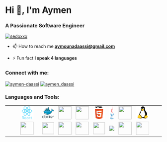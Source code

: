 <h1 align="left">Hi 👋, I'm Aymen</h1>
<h3 align="left">A Passionate Software Engineer</h3>

<p align="left"> <a href="https://github.com/Sedoxxx"><img src="https://github-profile-trophy.vercel.app/?username=sedoxxx&theme=onestar&title=-Stars,-Followers,-Reviews,-Issues" alt="sedoxxx" /></a> </p>

- 📫 How to reach me **aymounadaassi@gmail.com**

- ⚡ Fun fact **I speak 4 languages**

<h3 align="left">Connect with me:</h3>
<p align="left">
<a href="https://linkedin.com/in/aymen-daassi" target="blank"><img align="center" src="https://raw.githubusercontent.com/rahuldkjain/github-profile-readme-generator/master/src/images/icons/Social/linked-in-alt.svg" alt="aymen-daassi" height="30" width="40" /></a>
<a href="https://instagram.com/aymen_daassi" target="blank"><img align="center" src="https://raw.githubusercontent.com/rahuldkjain/github-profile-readme-generator/master/src/images/icons/Social/instagram.svg" alt="aymen_daassi" height="30" width="40" /></a>
</p>

<h3 align="left">Languages and Tools:</h3>
<table>
  <tr>    
    <td><a href="https://golang.org/" target="_blank"><img src="https://raw.githubusercontent.com/devicons/devicon/master/icons/go/go-original.svg" width="42" height="42"/></a></td>
    <td><a href="https://www.typescriptlang.org/" target="_blank"><img src="https://raw.githubusercontent.com/devicons/devicon/master/icons/typescript/typescript-original.svg" width="42" height="42"/></a></td>
    <td><a href="https://vuejs.org/" target="_blank"><img src="https://raw.githubusercontent.com/devicons/devicon/master/icons/vuejs/vuejs-original-wordmark.svg" width="42" height="42"/></a></td>
    <td><a href="https://reactjs.org/" target="_blank"><img src="https://raw.githubusercontent.com/devicons/devicon/master/icons/react/react-original-wordmark.svg" width="42" height="42"/></a></td>
    <td><a href="https://www.w3schools.com/css/" target="_blank"><img src="https://raw.githubusercontent.com/devicons/devicon/master/icons/css3/css3-original-wordmark.svg" width="42" height="42"/></a></td>
    <td><a href="https://www.docker.com/" target="_blank"><img src="https://raw.githubusercontent.com/devicons/devicon/master/icons/docker/docker-original-wordmark.svg" width="42" height="42"/></a></td>
    <td><a href="https://www.git-scm.com/" target="_blank"><img src="https://www.vectorlogo.zone/logos/git-scm/git-scm-icon.svg" width="42" height="42"/></a></td>
    <td><a href="https://www.haskell.org/" target="_blank"><img src="https://upload.wikimedia.org/wikipedia/commons/1/1c/Haskell-Logo.svg" width="42" height="42"/></a></td>
    <td><a href="https://www.w3.org/html/" target="_blank"><img src="https://raw.githubusercontent.com/devicons/devicon/master/icons/html5/html5-original-wordmark.svg" width="42" height="42"/></a></td>
    <td><a href="https://www.java.com/" target="_blank"><img src="https://raw.githubusercontent.com/devicons/devicon/master/icons/java/java-original.svg" width="42" height="42"/></a></td>
    <td><a href="https://kubernetes.io/" target="_blank"><img src="https://www.vectorlogo.zone/logos/kubernetes/kubernetes-icon.svg" width="42" height="42"/></a></td>
    <td><a href="https://www.linux.org/" target="_blank"><img src="https://raw.githubusercontent.com/devicons/devicon/master/icons/linux/linux-original.svg" width="42" height="42"/></a></td>
    <td><a href="https://www.mongodb.com/" target="_blank"><img src="https://raw.githubusercontent.com/devicons/devicon/master/icons/mongodb/mongodb-original-wordmark.svg" width="42" height="42"/></a></td>
    <td><a href="https://www.mysql.com/" target="_blank"><img src="https://raw.githubusercontent.com/devicons/devicon/master/icons/mysql/mysql-original-wordmark.svg" width="42" height="42"/></a></td>
    <td><a href="https://nextjs.org/" target="_blank"><img src="https://cdn.worldvectorlogo.com/logos/nextjs-2.svg" width="42" height="42"/></a></td>
   </tr>
   <tr>
    <td><a href="https://www.python.org" target="_blank" rel="noreferrer"> <img src="https://raw.githubusercontent.com/devicons/devicon/master/icons/python/python-original.svg" alt="python" width="40" height="40"/> </a></td>
    <td><a href="https://www.nginx.com/" target="_blank"><img src="https://raw.githubusercontent.com/devicons/devicon/master/icons/nginx/nginx-original.svg" width="42" height="42"/></a></td>
    <td><a href="https://nodejs.org/" target="_blank"><img src="https://raw.githubusercontent.com/devicons/devicon/master/icons/nodejs/nodejs-original-wordmark.svg" width="42" height="42"/></a></td>
    <td><a href="https://nuxtjs.org/" target="_blank"><img src="https://www.vectorlogo.zone/logos/nuxtjs/nuxtjs-icon.svg" width="42" height="42"/></a></td>
    <td><a href="https://www.postgresql.org/" target="_blank"><img src="https://raw.githubusercontent.com/devicons/devicon/master/icons/postgresql/postgresql-original-wordmark.svg" width="42" height="42"/></a></td>
    <td><a href="https://pytorch.org/" target="_blank"><img src="https://www.vectorlogo.zone/logos/pytorch/pytorch-icon.svg" width="38" height="38"/></a></td>
    <td><a href="https://www.rabbitmq.com/" target="_blank"><img src="https://www.vectorlogo.zone/logos/rabbitmq/rabbitmq-icon.svg" width="42" height="42"/></a></td>
    <td><a href="https://spring.io/" target="_blank"><img src="https://www.vectorlogo.zone/logos/springio/springio-icon.svg" width="42" height="42"/></a></td>
    <td><a href="https://tailwindcss.com/" target="_blank"><img src="https://www.vectorlogo.zone/logos/tailwindcss/tailwindcss-icon.svg" width="38" height="38"/></a></td>
    <td><a href="https://www.tensorflow.org/" target="_blank"><img src="https://www.vectorlogo.zone/logos/tensorflow/tensorflow-icon.svg" width="36" /></a></td>
    <td><a href="https://www.arduino.cc/" target="_blank"><img src="https://cdn.worldvectorlogo.com/logos/arduino-1.svg" width="42" height="42"/></a></td>
    <td><a href="https://azure.microsoft.com/en-in/" target="_blank"><img src="https://www.vectorlogo.zone/logos/microsoft_azure/microsoft_azure-icon.svg" width="42" height="42"/></a></td>
    <td><a href="https://www.cprogramming.com/" target="_blank"><img src="https://raw.githubusercontent.com/devicons/devicon/master/icons/c/c-original.svg" width="42" height="42"/></a></td>
    <td><a href="https://www.w3schools.com/cpp/" target="_blank"><img src="https://raw.githubusercontent.com/devicons/devicon/master/icons/cplusplus/cplusplus-original.svg" width="42" height="42"/></a></td>
    <td><a href="https://www.figma.com/" target="_blank"><img src="https://www.vectorlogo.zone/logos/figma/figma-icon.svg" width="42" height="42"/></a></td>
  </tr>
</table>

<!-- <p><img align="left" src="https://github-readme-stats.vercel.app/api/top-langs?username=sedoxxx&show_icons=true&theme=dark&locale=en&layout=compact" alt="sedoxxx" /></p>

<p>&nbsp;<img align="center" src="https://github-readme-stats.vercel.app/api?username=sedoxxx&show_icons=true&theme=dark&locale=en" alt="sedoxxx" /></p> -->

